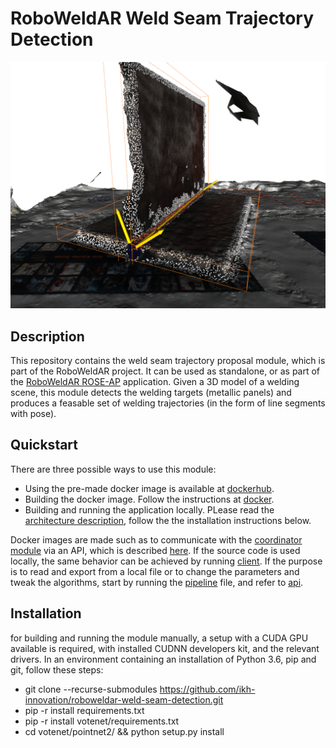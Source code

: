# RoboWeldAR Weld Seam Trajectory Detection


![Alt text](weld_seam_proposal.png?raw=true "Weld seam trajectory proposal")

## Description

This repository contains the weld seam trajectory proposal module, which is part of the RoboWeldAR project. It can be used as standalone, or as part of the  [RoboWeldAR ROSE-AP](https://github.com/ikh-innovation/roboweldar-rose-ap) application. Given a 3D model of a welding scene, this module detects the welding targets (metallic panels) and produces a feasable set of welding trajectories (in the form of line segments with pose).

## Quickstart
There are three possible ways to use this module:
- Using the pre-made docker image is available at [dockerhub](https://hub.docker.com/repository/docker/roboweldar/roboweldar-weld-seam-detection).
- Building the docker image. Follow the instructions at [docker](docker/README.md).
- Building and running the application locally. PLease read the [architecture description](docs/architecture.md), follow the the installation instructions below.

Docker images are made such as to communicate with the [coordinator module](https://github.com/ikh-innovation/roboweldar-networking) via an API, which is described [here](docs/api.md). If the source code is used locally, the same behavior can be achieved by running [client](networking/client.py). If the purpose is to read and export from a local file or to change the parameters and tweak the algorithms, start by running the [pipeline](seam-detection/pipeline.py) file, and refer to [api](docs/api.md).


## Installation
for building and running the module manually, a setup with a CUDA GPU available is required, with installed CUDNN developers kit, and the relevant drivers. In an environment containing an installation of Python 3.6, pip and git, follow these steps:
- git clone --recurse-submodules https://github.com/ikh-innovation/roboweldar-weld-seam-detection.git
- pip -r install requirements.txt
- pip -r install votenet/requirements.txt
- cd votenet/pointnet2/ && python setup.py install




